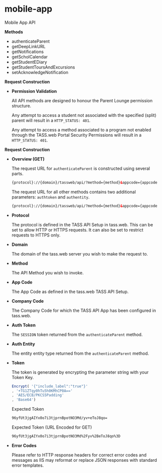 # mobile-app
Mobile App API

**Methods**

  * authenticateParent
  * getDeepLinkURL
  * getNotifications
  * getScholCalendar
  * getStudentEDiary
  * getStudentToursAndExcursions
  * setAcknowledgeNotification

**Request Construction**

* **Permission Validation**

	All API methods are designed to honour the Parent Lounge permission structure.  

	Any attempt to access a student not associated with the specified (split) parent will result in a `HTTP_STATUS: 401`.

	Any attempt to access a method associated to a program not enabled through the TASS.web Portal Security Permissions will result in a `HTTP_STATUS: 401`.

**Request Construction**

* **Overview (GET)**

	The request URL for `authenticateParent` is constructed using several parts.

	```HTML
	{protocol}://{domain}/tassweb/api/?method={method}&appcode={appcode}&company={companycode}&v=2&token={token}
	````

	The request URL for all other methods contains two additional parameters: `authtoken` and `authentity`.

	```HTML
	{protocol}://{domain}/tassweb/api/?method={method}&appcode={appcode}&company={companycode}&v=2&token={token}&authtoken={authtoken}&authentity={authentity}
	````

* **Protocol**

	The protocol is defined in the TASS API Setup in tass.web. This can be set to allow HTTP or HTTPS requests. It can also be set to restrict requests to HTTPS only.

* **Domain**

	The domain of the tass.web server you wish to make the request to.

* **Method**

	The API Method you wish to invoke.

* **App Code**

	The App Code as defined in the tass.web TASS API Setup.

* **Company Code**

	The Company Code for which the TASS API App has been configured in tass.web.

* **Auth Token**

	The `SESSION` token returned from the `authenticateParent` method.

* **Auth Entity**

	The entity entity type returned from the `authenticateParent` method.

* **Token**

	The token is generated by encrypting the parameter string with your Token Key.

	```JAVASCRIPT
	Encrypt( '{"include_label":"true"}'
	, '+TG1ZTqy0hTu5h0KMhCP0A=='
	, 'AES/ECB/PKCS5Padding'
	, 'Base64')
	```

	Expected Token

	```HTML
	96yfUt3jgAIYx0o7i3tjprnBpotNO3Md/yv+eToJ8qo=
	```

	Expected Token (URL Encoded for GET)

	```HTML
	96yfUt3jgAIYx0o7i3tjprnBpotNO3Md%2Fyv%2BeToJ8qo%3D
	```

* **Error Codes**

	Please refer to HTTP response headers for correct error codes and messages as IIS may reformat or replace JSON responses with standard error templates.
